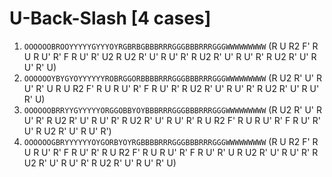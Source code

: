 # U-Back-Slash [4 cases]

1. `OOOOOOBROOYYYYYGYYYOYRGBRBGBBBRRRGGGBBBRRRGGGWWWWWWWWW` (R U R2 F' R U R U' R' F R U' R' U2 R U2 R' U' R U' R' R U2 R' U' R U' R' R U2 R' U' R U' R' U)
1. `OOOOOOYBYGYOYYYYYYROBRGGORBBBBRRRGGGBBBRRRGGGWWWWWWWWW` (R U2 R' U' R U' R' U R U R2 F' R U R U' R' F R U' R' R U2 R' U' R U' R' R U2 R' U' R U' R' U)
1. `OOOOOOBRRYYGYYYYYORGGOBBYOYBBBRRRGGGBBBRRRGGGWWWWWWWWW` (R U2 R' U' R U' R' R U2 R' U' R U' R' R U2 R' U' R U' R' R U R2 F' R U R U' R' F R U' R' U' R U2 R' U' R U' R')
1. `OOOOOOGBRYYYYYYOYGORBYOYRGBBBBRRRGGGBBBRRRGGGWWWWWWWWW` (R U R2 F' R U R U' R' F R U' R' R U R2 F' R U R U' R' F R U' R' U R U2 R' U' R U' R' R U2 R' U' R U' R' R U2 R' U' R U' R' U)
